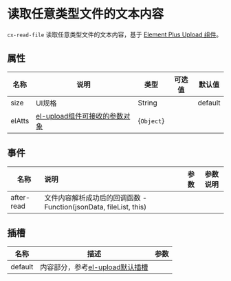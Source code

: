 # 读取任意类型文件的文本内容

`cx-read-file` 读取任意类型文件的文本内容，基于 [Element Plus Upload 组件](https://element-plus.org/zh-CN/component/upload.html)。

## 属性

| 名称 | 说明 | 类型 | 可选值 | 默认值 |
| ----- | ----- | ----- | ----- | ----- |
| size | UI规格 | String | | default |
| elAtts | [el-upload组件可接收的参数对象](https://element-plus.org/zh-CN/component/upload.html#%E5%B1%9E%E6%80%A7) | {`Object`} | | |

## 事件

| 名称 | 说明 | 参数 | 参数说明 |
| ----- | :----- | ---- | ----- |
| after-read | 文件内容解析成功后的回调函数 - Function(jsonData, fileList, this) | | |

## 插槽

| 名称 | 描述 | 参数 |
| ---- | --- | --- |
| default | 内容部分，参考[el-upload默认插槽](https://element-plus.org/zh-CN/component/upload.html#%E6%8F%92%E6%A7%BD) | |
